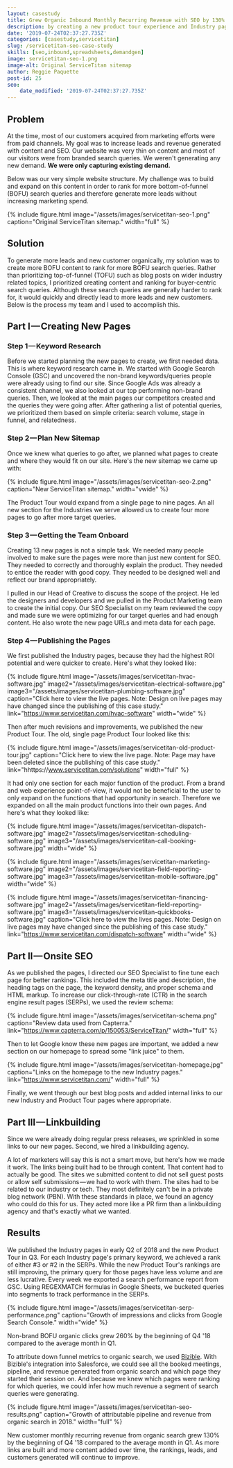 ```yaml
---
layout: casestudy
title: Grew Organic Inbound Monthly Recurring Revenue with SEO by 130%
description: by creating a new product tour experience and Industry pages.
date: '2019-07-24T02:37:27.735Z'
categories: [casestudy,servicetitan]
slug: /servicetitan-seo-case-study
skills: [seo,inbound,spreadsheets,demandgen]
image: servicetitan-seo-1.png
image-alt: Original ServiceTitan sitemap
author: Reggie Paquette
post-id: 25
seo:
    date_modified: '2019-07-24T02:37:27.735Z'
---
```


## Problem

At the time, most of our customers acquired from marketing efforts were from paid channels. My goal was to increase leads and revenue generated with content and SEO. Our website was very thin on content and most of our visitors were from branded search queries. We weren't generating any new demand. **We were only capturing existing demand.**

Below was our very simple website structure. My challenge was to build and expand on this content in order to rank for more bottom-of-funnel (BOFU) search queries and therefore generate more leads without increasing marketing spend.

{% include figure.html image="/assets/images/servicetitan-seo-1.png" caption="Original ServiceTitan sitemap." width="full" %}

## Solution

To generate more leads and new customer organically, my solution was to create more BOFU content to rank for more BOFU search queries. Rather than prioritizing top-of-funnel (TOFU) such as blog posts on wider industry related topics, I prioritized creating content and ranking for buyer-centric search queries. Although these search queries are generally harder to rank for, it would quickly and directly lead to more leads and new customers. Below is the process my team and I used to accomplish this.

## Part I — Creating New Pages

### Step 1 — Keyword Research

Before we started planning the new pages to create, we first needed data. This is where keyword research came in. We started with Google Search Console (GSC) and uncovered the non-brand keywords/queries people were already using to find our site. Since Google Ads was already a consistent channel, we also looked at our top performing non-brand queries. Then, we looked at the main pages our competitors created and the queries they were going after. After gathering a list of potential queries, we prioritized them based on simple criteria: search volume, stage in funnel, and relatedness.

### Step 2 — Plan New Sitemap

Once we knew what queries to go after, we planned what pages to create and where they would fit on our site. Here's the new sitemap we came up with:

{% include figure.html image="/assets/images/servicetitan-seo-2.png" caption="New ServiceTitan sitemap." width="vwide" %}

The Product Tour would expand from a single page to nine pages. An all new section for the Industries we serve allowed us to create four more pages to go after more target queries.

### Step 3 — Getting the Team Onboard

Creating 13 new pages is not a simple task. We needed many people involved to make sure the pages were more than just new content for SEO. They needed to correctly and thoroughly explain the product. They needed to entice the reader with good copy. They needed to be designed well and reflect our brand appropriately.

I pulled in our Head of Creative to discuss the scope of the project. He led the designers and developers and we pulled in the Product Marketing team to create the initial copy. Our SEO Specialist on my team reviewed the copy and made sure we were optimizing for our target queries and had enough content. He also wrote the new page URLs and meta data for each page.

### Step 4 — Publishing the Pages

We first published the Industry pages, because they had the highest ROI potential and were quicker to create. Here's what they looked like:

{% include figure.html image="/assets/images/servicetitan-hvac-software.jpg" image2="/assets/images/servicetitan-electrical-software.jpg" image3="/assets/images/servicetitan-plumbing-software.jpg" caption="Click here to view the live pages. Note: Design on live pages may have changed since the publishing of this case study." link="https://www.servicetitan.com/hvac-software" width="wide" %}

Then after much revisions and improvements, we published the new Product Tour. The old, single page Product Tour looked like this:

{% include figure.html image="/assets/images/servicetitan-old-product-tour.jpg" caption="Click here to view the live page. Note: Page may have been deleted since the publishing of this case study." link="hhttps://www.servicetitan.com/solutions" width="full" %}

It had only one section for each major function of the product. From a brand and web experience point-of-view, it would not be beneficial to the user to only expand on the functions that had opportunity in search. Therefore we expanded on all the main product functions into their own pages. And here's what they looked like:

{% include figure.html image="/assets/images/servicetitan-dispatch-software.jpg" image2="/assets/images/servicetitan-scheduling-software.jpg" image3="/assets/images/servicetitan-call-booking-software.jpg" width="wide" %}

{% include figure.html image="/assets/images/servicetitan-marketing-software.jpg" image2="/assets/images/servicetitan-field-reporting-software.jpg" image3="/assets/images/servicetitan-mobile-software.jpg" width="wide" %}

{% include figure.html image="/assets/images/servicetitan-financing-software.jpg" image2="/assets/images/servicetitan-field-reporting-software.jpg" image3="/assets/images/servicetitan-quickbooks-software.jpg" caption="Click here to view the lives pages. Note: Design on live pages may have changed since the publishing of this case study." link="https://www.servicetitan.com/dispatch-software" width="wide" %}

## Part II — Onsite SEO

As we published the pages, I directed our SEO Specialist to fine tune each page for better rankings. This included the meta title and description, the heading tags on the page, the keyword density, and proper schema and HTML markup. To increase our click-through-rate (CTR) in the search engine result pages (SERPs), we used the review schema:

{% include figure.html image="/assets/images/servicetitan-schema.png" caption="Review data used from Capterra." link="https://www.capterra.com/p/150053/ServiceTitan/" width="full" %}

Then to let Google know these new pages are important, we added a new section on our homepage to spread some "link juice" to them.

{% include figure.html image="/assets/images/servicetitan-homepage.jpg" caption="Links on the homepage to the new Industry pages." link="https://www.servicetitan.com/" width="full" %}

Finally, we went through our best blog posts and added internal links to our new Industry and Product Tour pages where appropriate.

## Part III — Linkbuilding

Since we were already doing regular press releases, we sprinkled in some links to our new pages. Second, we hired a linkbuilding agency.

A lot of marketers will say this is not a smart move, but here's how we made it work. The links being built had to be through content. That content had to actually be good. The sites we submitted content to did not sell guest posts or allow self submissions — we had to work with them. The sites had to be related to our industry or tech. They most definitely can't be in a private blog network (PBN). With these standards in place, we found an agency who could do this for us. They acted more like a PR firm than a linkbuilding agency and that's exactly what we wanted.

## Results

We published the Industry pages in early Q2 of 2018 and the new Product Tour in Q3\. For each Industry page's primary keyword, we achieved a rank of either #3 or #2 in the SERPs. While the new Product Tour's rankings are still improving, the primary query for those pages have less volume and are less lucrative. Every week we exported a search performance report from GSC. Using REGEXMATCH formulas in Google Sheets, we bucketed queries into segments to track performance in the SERPs.

{% include figure.html image="/assets/images/servicetitan-serp-performance.png" caption="Growth of impressions and clicks from Google Search Console." width="wide" %}

Non-brand BOFU organic clicks grew 260% by the beginning of Q4 '18 compared to the average month in Q1.

To attribute down funnel metrics to organic search, we used [Bizible](https://www.bizible.com/). With Bizible's integration into Salesforce, we could see all the booked meetings, pipeline, and revenue generated from organic search and which page they started their session on. And because we knew which pages were ranking for which queries, we could infer how much revenue a segment of search queries were generating.

{% include figure.html image="/assets/images/servicetitan-seo-results.png" caption="Growth of attributable pipeline and revenue from organic search in 2018." width="full" %}

New customer monthly recurring revenue from organic search grew 130% by the beginning of Q4 '18 compared to the average month in Q1. As more links are built and more content added over time, the rankings, leads, and customers generated will continue to improve.